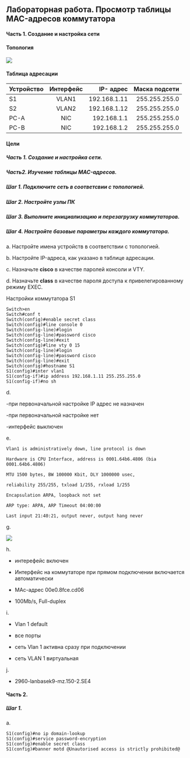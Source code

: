 ## Лабораторная работа. Просмотр таблицы MAC-адресов коммутатора

#### Часть 1. Создание и настройка сети

#### Топология

![](http://joxi.ru/nAyD0MgUa47Qa2.jpg)

#### Таблица адресации

 | Устройство | Интерфейс | IP- адрес | Маска подсети |
 | ------------- |:------------------:| -----:|-----:|
 | S1 | VLAN1 | 192.168.1.11 | 255.255.255.0 |
 | S2 | VLAN2 | 192.168.1.12 | 255.255.255.0 |
 | PC-A | NIC | 192.168.1.1 | 255.255.255.0 |
 | PC-B | NIC | 192.168.1.2 | 255.255.255.0 |
 
#### Цели

##### **Часть 1. Создание и настройка сети.**

##### **Часть2. Изучение таблицы MAC-адресов.** 



##### Шаг 1. Подключите сеть в соответсвии с топологией.


##### Шаг 2. Настройте узлы ПК

##### Шаг 3. Выполните инициализацию и перезагрузку коммутаторов.

##### Шаг 4. Настройте базовые параметры каждого коммутатора.

a. Настройте имена устройств в соответствии с топологией.

b. Настройте IP-адреса, как указано в таблице адресации.

c. Назначьте **cisco**  в качестве паролей консоли и VTY.

d. Назначьте **class** в качестве пароля доступа к привелегированному режиму EXEC.

Настройки коммутатора S1

    Switch>en
    Switch#conf t
    Switch(config)#enable secret class
    Switch(config)#line console 0
    Switch(config-line)#login
    Switch(config-line)#password cisco
    Switch(config-line)#exit
    Switch(config)#line vty 0 15
    Switch(config-line)#login
    Switch(config-line)#password cisco
    Switch(config-line)#exit
    Switch(config)#hostname S1
    S1(config)#inter vlan1
    S1(config-if)#ip address 192.168.1.11 255.255.255.0
    S1(config-if)#no sh
  


d.

-при первоначальной настройке IP адрес не назначен

-при первоначальной настройке нет

-интерфейс выключен

e.

`Vlan1 is administratively down, line protocol is down`

`Hardware is CPU Interface, address is 0001.64b6.4806 (bia 0001.64b6.4806)`

`MTU 1500 bytes, BW 100000 Kbit, DLY 1000000 usec,`

`reliability 255/255, txload 1/255, rxload 1/255`

`Encapsulation ARPA, loopback not set`

`ARP type: ARPA, ARP Timeout 04:00:00`

`Last input 21:40:21, output never, output hang never`

g.

![](http://dl4.joxi.net/drive/2021/08/19/0050/1314/3282210/10/a5189f43e7.jpg)



h.

- интерефейс включен

- Интерфейс на коммутаторе при прямом подключении включается автоматически

- MAc-адрес 00e0.8fce.cd06 

- 100Mb/s, Full-duplex

i.

- Vlan 1 default

- все порты

- сеть Vlan 1 активна сразу при подключении

- сеть VLAN 1 виртуальная

j.

- 2960-lanbasek9-mz.150-2.SE4


#### Часть 2.
##### Шаг 1.
a.

    S1(config)#no ip domain-lookup  
    S1(config)#service password-encryption 
    S1(config)#enable secret class
    S1(config)#banner motd @Unautorised access is strictly prohibited@


